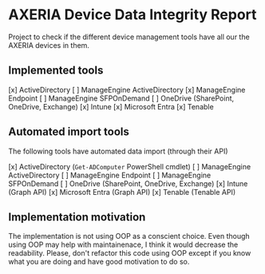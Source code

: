 # AXERIA Device Data Integrity Report

Project to check if the different device management tools have all our the AXERIA devices in them.

## Implemented tools

[x] ActiveDirectory
[ ] ManageEngine ActiveDirectory
[x] ManageEngine Endpoint
[ ] ManageEngine SFPOnDemand
[ ] OneDrive (SharePoint, OneDrive, Exchange)
[x] Intune
[x] Microsoft Entra
[x] Tenable

## Automated import tools

The following tools have automated data import (through their API)

[x] ActiveDirectory (`Get-ADComputer` PowerShell cmdlet)
[ ] ManageEngine ActiveDirectory
[ ] ManageEngine Endpoint
[ ] ManageEngine SFPOnDemand
[ ] OneDrive (SharePoint, OneDrive, Exchange)
[x] Intune (Graph API)
[x] Microsoft Entra (Graph API)
[x] Tenable (Tenable API)

## Implementation motivation

The implementation is not using OOP as a conscient choice.
Even though using OOP may help with maintainenace, I think it would decrease the readability.
Please, don't refactor this code using OOP except if you know what you are doing and have good motivation to do so.
